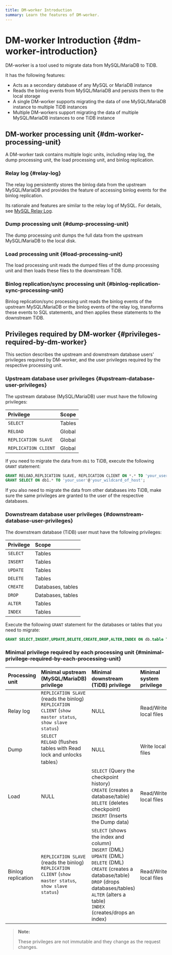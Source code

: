 ```yaml
---
title: DM-worker Introduction
summary: Learn the features of DM-worker.
---
```


# DM-worker Introduction {#dm-worker-introduction}

DM-worker is a tool used to migrate data from MySQL/MariaDB to TiDB.

It has the following features:

-   Acts as a secondary database of any MySQL or MariaDB instance
-   Reads the binlog events from MySQL/MariaDB and persists them to the local storage
-   A single DM-worker supports migrating the data of one MySQL/MariaDB instance to multiple TiDB instances
-   Multiple DM-workers support migrating the data of multiple MySQL/MariaDB instances to one TiDB instance

## DM-worker processing unit {#dm-worker-processing-unit}

A DM-worker task contains multiple logic units, including relay log, the dump processing unit, the load processing unit, and binlog replication.

### Relay log {#relay-log}

The relay log persistently stores the binlog data from the upstream MySQL/MariaDB and provides the feature of accessing binlog events for the binlog replication.

Its rationale and features are similar to the relay log of MySQL. For details, see [MySQL Relay Log](https://dev.mysql.com/doc/refman/5.7/en/replica-logs-relaylog.html).

### Dump processing unit {#dump-processing-unit}

The dump processing unit dumps the full data from the upstream MySQL/MariaDB to the local disk.

### Load processing unit {#load-processing-unit}

The load processing unit reads the dumped files of the dump processing unit and then loads these files to the downstream TiDB.

### Binlog replication/sync processing unit {#binlog-replication-sync-processing-unit}

Binlog replication/sync processing unit reads the binlog events of the upstream MySQL/MariaDB or the binlog events of the relay log, transforms these events to SQL statements, and then applies these statements to the downstream TiDB.

## Privileges required by DM-worker {#privileges-required-by-dm-worker}

This section describes the upstream and downstream database users' privileges required by DM-worker, and the user privileges required by the respective processing unit.

### Upstream database user privileges {#upstream-database-user-privileges}

The upstream database (MySQL/MariaDB) user must have the following privileges:

| Privilege            | Scope  |
| :------------------- | :----- |
| `SELECT`             | Tables |
| `RELOAD`             | Global |
| `REPLICATION SLAVE`  | Global |
| `REPLICATION CLIENT` | Global |

If you need to migrate the data from `db1` to TiDB, execute the following `GRANT` statement:

```sql
GRANT RELOAD,REPLICATION SLAVE, REPLICATION CLIENT ON *.* TO 'your_user'@'your_wildcard_of_host'
GRANT SELECT ON db1.* TO 'your_user'@'your_wildcard_of_host';
```

If you also need to migrate the data from other databases into TiDB, make sure the same privileges are granted to the user of the respective databases.

### Downstream database user privileges {#downstream-database-user-privileges}

The downstream database (TiDB) user must have the following privileges:

| Privilege | Scope             |
| :-------- | :---------------- |
| `SELECT`  | Tables            |
| `INSERT`  | Tables            |
| `UPDATE`  | Tables            |
| `DELETE`  | Tables            |
| `CREATE`  | Databases, tables |
| `DROP`    | Databases, tables |
| `ALTER`   | Tables            |
| `INDEX`   | Tables            |

Execute the following `GRANT` statement for the databases or tables that you need to migrate:

```sql
GRANT SELECT,INSERT,UPDATE,DELETE,CREATE,DROP,ALTER,INDEX ON db.table TO 'your_user'@'your_wildcard_of_host';
```

### Minimal privilege required by each processing unit {#minimal-privilege-required-by-each-processing-unit}

| Processing unit    | Minimal upstream (MySQL/MariaDB) privilege                                                                  | Minimal downstream (TiDB) privilege                                                                                                                                                                                                          | Minimal system privilege |
| :----------------- | :---------------------------------------------------------------------------------------------------------- | :------------------------------------------------------------------------------------------------------------------------------------------------------------------------------------------------------------------------------------------- | :----------------------- |
| Relay log          | `REPLICATION SLAVE` (reads the binlog)<br/>`REPLICATION CLIENT` (`show master status`, `show slave status`) | NULL                                                                                                                                                                                                                                         | Read/Write local files   |
| Dump               | `SELECT`<br/>`RELOAD` (flushes tables with Read lock and unlocks tables）                                    | NULL                                                                                                                                                                                                                                         | Write local files        |
| Load               | NULL                                                                                                        | `SELECT` (Query the checkpoint history)<br/>`CREATE` (creates a database/table)<br/>`DELETE` (deletes checkpoint)<br/>`INSERT` (Inserts the Dump data)                                                                                       | Read/Write local files   |
| Binlog replication | `REPLICATION SLAVE` (reads the binlog)<br/>`REPLICATION CLIENT` (`show master status`, `show slave status`) | `SELECT` (shows the index and column)<br/>`INSERT` (DML)<br/>`UPDATE` (DML)<br/>`DELETE` (DML)<br/>`CREATE` (creates a database/table)<br/>`DROP` (drops databases/tables)<br/>`ALTER` (alters a table)<br/>`INDEX` (creates/drops an index) | Read/Write local files   |

> **Note:**
>
> These privileges are not immutable and they change as the request changes.
